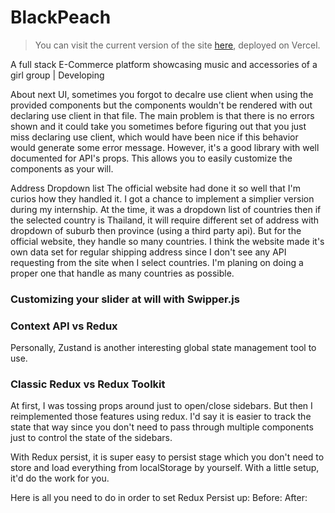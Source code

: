 # BlackPeach

> You can visit the current version of the site [here](https://blackpeach.vercel.app/), deployed on Vercel.

A full stack E-Commerce platform showcasing music and accessories of a girl group | Developing <br/>

About next UI, sometimes you forgot to decalre use client when using the provided components but the components wouldn't be rendered with out declaring use client in that file. The main problem is that there is no errors shown and it could take you sometimes before figuring out that you just miss declaring use client, which would have been nice if this behavior would generate some error message.
However, it's a good library with well documented for API's props. This allows you to easily customize the components as your will.

Address Dropdown list
The official website had done it so well that I'm curios how they handled it. I got a chance to implement a simplier version during my internship. At the time, it was a dropdown list of countries then if the selected country is Thailand, it will require different set of address with dropdown of suburb then province (using a third party api). But for the official website, they handle so many countries. I think the website made it's own data set for regular shipping address since I don't see any API requesting from the site when I select countries. I'm planing on doing a proper one that handle as many countries as possible.

### Customizing your slider at will with Swipper.js

### Context API vs Redux

Personally, Zustand is another interesting global state management tool to use.

### Classic Redux vs Redux Toolkit

At first, I was tossing props around just to open/close sidebars. But then I reimplemented those features using redux. I'd say it is easier to track the state that way since you don't need to pass through multiple components just to control the state of the sidebars.

With Redux persist, it is super easy to persist stage which you don't need to store and load everything from localStorage by yourself. With a little setup, it'd do the work for you.

Here is all you need to do in order to set Redux Persist up:
Before:
After:
